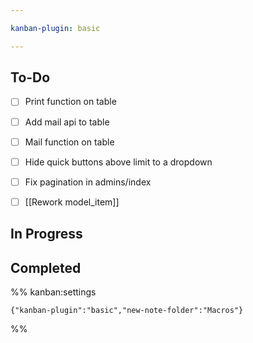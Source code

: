 ```yaml
---

kanban-plugin: basic

---
```


## To-Do

- [ ] Print function on table
- [ ] Add mail api to table
- [ ] Mail function on table
- [ ] Hide quick buttons above limit to a dropdown
- [ ] Fix pagination in admins/index
- [ ] [[Rework model_item]]


## In Progress



## Completed





%% kanban:settings
```
{"kanban-plugin":"basic","new-note-folder":"Macros"}
```
%%